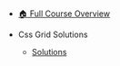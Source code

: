 - [🏠 Full Course Overview](/README)


- Css Grid   Solutions
  - [Solutions](./Solutions.md "Solutions")
